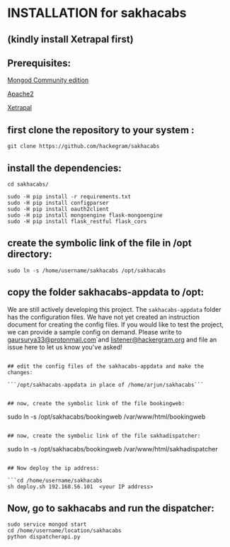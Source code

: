 # INSTALLATION for sakhacabs
(kindly install Xetrapal first)
---

## Prerequisites:

[Mongod Community edition](https://docs.mongodb.com/manual/tutorial/install-mongodb-on-ubuntu/)

[Apache2](https://linuxize.com/post/how-to-install-apache-on-ubuntu-18-04/)

[Xetrapal](https://github.com/suryaveer5320129/xetrapal)


## first clone the repository to your system :

```
git clone https://github.com/hackegram/sakhacabs

```

## install the dependencies:

```
cd sakhacabs/

sudo -H pip install -r requirements.txt
sudo -H pip install configparser
sudo -H pip install oauth2client
sudo -H pip install mongoengine flask-mongoengine
sudo -H pip install flask_restful flask_cors
```


## create the symbolic link of the file in /opt directory:


```sudo ln -s /home/username/sakhacabs /opt/sakhacabs```


## copy the folder sakhacabs-appdata to /opt:

 We are still actively developing this project. The ```sakhacabs-appdata``` folder has the configuration files. We have not yet created an instruction document for creating the config files. 
If you would like to test the project, we can provide a sample config on demand. Please write to gaursurya33@protonmail.com`and listener@hackergram.org and file an issue here to let us know you've asked!

```

## edit the config files of the sakhacabs-appdata and make the changes:

```/opt/sakhacabs-appdata in place of /home/arjun/sakhacabs``` 


## now, create the symbolic link of the file bookingweb:

```
sudo ln -s /opt/sakhacabs/bookingweb /var/www/html/bookingweb     
```

## now, create the symbolic link of the file sakhadispatcher:

   ```
   sudo ln -s /opt/sakhacabs/bookingweb /var/www/html/sakhadispatcher
   ```
      
## Now deploy the ip address:

```cd /home/username/sakhacabs
   sh deploy.sh 192.168.56.101  <your IP address>
 ``` 

## Now, go to sakhacabs and run the dispatcher:

```
sudo service mongod start
cd /home/username/location/sakhacabs
python dispatcherapi.py
```



